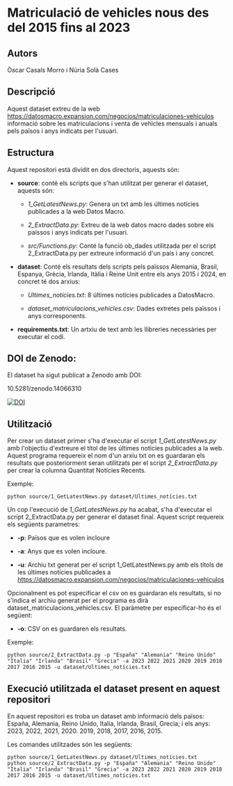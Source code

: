 # Matriculació de vehicles nous des del 2015 fins al 2023

## Autors

Òscar Casals Morro i Núria Solà Cases

## Descripció

Aquest dataset extreu de la web https://datosmacro.expansion.com/negocios/matriculaciones-vehiculos informació sobre les matriculacions i venta de vehicles mensuals i anuals pels països i anys indicats per l'usuari.

## Estructura

Aquest repositori està dividit en dos directoris, aquests són:

- **source**: conté els scripts que s'han utilitzat per generar el dataset, aquests són:

  * _1\_GetLatestNews.py_: Genera un txt amb les últimes notícies publicades a la web Datos Macro.

  * _2\_ExtractData.py_: Extreu de la web datos macro dades sobre els païssos i anys indicats per l'usuari.
  
  * _src/Functions.py_: Conté la funció ob_dades utilitzada per el script 2_ExtractData.py per extreure informació d'un país i any concret.
    
- **dataset**: Conté els resultats dels scripts pels païssos Alemania, Brasil, Espanya, Grècia, Irlanda, Itàlia i Reine Unit entre els anys 2015 i 2024, en concret té dos arxius:

  * _Ultimes_notícies.txt_: 8 últimes notícies publicades a DatosMacro.

  * _dataset_matriculacions_vehicles.csv_: Dades extretes pels païssos i anys corresponents.

- **requirements.txt**: Un artxiu de text amb les llibreries necessàries per executar el codi.

## DOI de Zenodo:

El dataset ha sigut publicat a Zenodo amb DOI: 

10.5281/zenodo.14066310

[![DOI](https://zenodo.org/badge/DOI/10.5281/zenodo.14066310.svg)](https://doi.org/10.5281/zenodo.14066310)

## Utilització

Per crear un dataset primer s'ha d'executar el script _1\_GetLatestNews.py_ amb l'objectiu d'extreure el títol de les últimes notícies publicades a la web. Aquest programa requereix el nom d'un arxiu txt on es guardaran els resultats que posteriorment seran utilitzats per el script _2\_ExtractData.py_ per crear la columna Quantitat Notícies Recents.

Exemple:

```
python source/1_GetLatestNews.py dataset/Ultimes_notícies.txt
```

Un cop l'execució de _1\_GetLatestNews.py_ ha acabat, s'ha d'executar el script 2_ExtractData.py per generar el dataset final. Aquest script requereix els següents parametres:

- **-p**: Països que es volen incloure

- **-a**: Anys que es volen incloure.

- **-u**: Archiu txt generat per el script 1_GetLatestNews.py amb els títols de les últimes notícies publicades a https://datosmacro.expansion.com/negocios/matriculaciones-vehiculos

Opcionalment es pot especificar el csv on es guardaran els resultats, si no s'indica el archiu generat per el programa es dirà dataset_matriculacions_vehicles.csv. El paràmetre per especificar-ho és el següent:

- **-o**: CSV on es guardaren els resultats. 

Exemple:

```
python source/2_ExtractData.py -p "España" "Alemania" "Reino Unido" "Italia" "Irlanda" "Brasil" "Grecia" -a 2023 2022 2021 2020 2019 2018 2017 2016 2015 -u dataset/Ultimes_notícies.txt
```

## Execució utilitzada el dataset present en aquest repositori

En aquest repositori es troba un dataset amb informació dels països: España, Alemania, Reino Unido, Italia, Irlanda, Brasil, Grecia; i els anys: 2023, 2022, 2021, 2020. 2019, 2018, 2017, 2016, 2015.

Les comandes utilitzades són les següents:

```
python source/1_GetLatestNews.py dataset/Ultimes_notícies.txt
python source/2_ExtractData.py -p "España" "Alemania" "Reino Unido" "Italia" "Irlanda" "Brasil" "Grecia" -a 2023 2022 2021 2020 2019 2018 2017 2016 2015 -u dataset/Ultimes_notícies.txt
```
